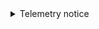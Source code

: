 <details>
<summary>Telemetry notice</summary>

<p>By default, Snowplow collects telemetry data for {props.name}{props.since && ` (since version ${props.since})`}. Telemetry allows us to understand how our applications are used and helps us build a better product for our users (including you!).</p>

This data is anonymous and minimal, and since our code is open source, you can inspect [what’s collected](https://raw.githubusercontent.com/snowplow/iglu-central/master/schemas/com.snowplowanalytics.oss/oss_context/jsonschema/1-0-1).

<p>{props.idSetting && (<>If you wish to help us further, you can optionally provide your email (or just a UUID) in the <code>{props.idSetting}</code> {props.settingWord || "configuration setting"}.</>)}</p>

<p>{(props.disableSetting || props.enableSetting) && (<>If you wish to disable telemetry, you can do so by setting <code>{props.disableSetting || props.enableSetting}</code> to <code>{props.enableSetting ? "false" : "true"}</code>.</>)}</p>

<div>{props.children}</div>

See our [telemetry principles](/docs/getting-started-on-community-edition/telemetry/index.md) for more information.

</details>